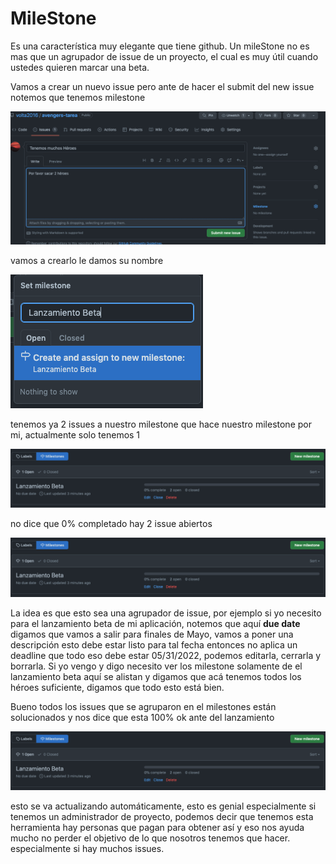 # MileStone

Es una característica muy elegante que tiene
github. Un mileStone no es mas que un agrupador de issue de un proyecto,
el cual es muy útil cuando ustedes quieren marcar una beta.

Vamos a crear un nuevo issue pero ante de hacer el submit del new
issue notemos que tenemos milestone

![milestone](/images/milestone.png)

vamos a crearlo le damos su nombre

![milestone](/images/set-milestone.png)

tenemos ya 2 issues a nuestro milestone que hace
nuestro milestone por mi, actualmente solo tenemos 1

![milestone](/images/lanzamiento-beta.png)

no dice que 0% completado hay 2 issue abiertos

![lanzamiento-beta](/images/lanzamiento-beta.png)

La idea es que esto sea una agrupador de issue, por ejemplo si yo necesito para el
lanzamiento beta de mi aplicación, notemos que aquí **due date**
digamos que vamos a salir para finales de Mayo, vamos a poner una descripción
esto debe estar listo para tal fecha entonces no aplica un deadline
que todo eso debe estar 05/31/2022, podemos editarla, cerrarla y borrarla.
Si yo vengo y digo necesito ver los milestone solamente de el lanzamiento beta
aquí se alistan y digamos que acá tenemos todos los héroes suficiente, digamos que todo
esto está bien.

Bueno todos los issues que se agruparon en el milestones
están solucionados y nos dice que esta 100% ok ante del lanzamiento

![lanzamiento-beta](/images/lanzamiento-beta.png)

esto se va actualizando automáticamente, esto es genial
especialmente si tenemos un administrador de proyecto, podemos decir
que tenemos esta herramienta hay personas que pagan para obtener así y eso nos ayuda
mucho no perder el objetivo de lo que nosotros tenemos que hacer.
especialmente si hay muchos issues.
